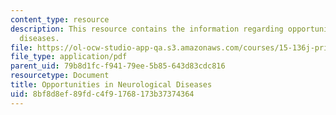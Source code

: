 ```yaml
---
content_type: resource
description: This resource contains the information regarding opportunities in neurological
  diseases.
file: https://ol-ocw-studio-app-qa.s3.amazonaws.com/courses/15-136j-principles-and-practice-of-drug-development-fall-2013/8bf8d8ef89fdc4f91768173b37374364_MIT15_136JF13_Opp_Neuro_Dis.pdf
file_type: application/pdf
parent_uid: 79b8d1fc-f941-79ee-5b85-643d83cdc816
resourcetype: Document
title: Opportunities in Neurological Diseases
uid: 8bf8d8ef-89fd-c4f9-1768-173b37374364
---
```

